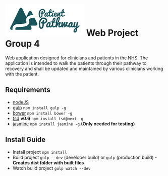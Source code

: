 # ![Patient Pathway](app/images/logo.png) Web Project Group 4

Web application designed for clinicians and patients in the NHS. The application is intended to walk the patients through their pathway to recovery and shall be updated and maintained by various clinicians working with the patient.

## Requirements
- [nodeJS](http://nodejs.org/)
- [gulp](http://gulpjs.com/) `npm install gulp -g`
- [bower](http://bower.io/) `npm install bower -g`
- [tsd](http://definitelytyped.org/) **v0.6** `npm install tsd@next -g`
- [jasmine](http://jasmine.github.io/) `npm install jasmine -g` **(Only needed for testing)**

## Install Guide
- Install project `npm install`
- Build project `gulp --dev` (developer build) or `gulp` (production build) - **Creates dist folder with built files**
- Watch build project `gulp watch --dev`
